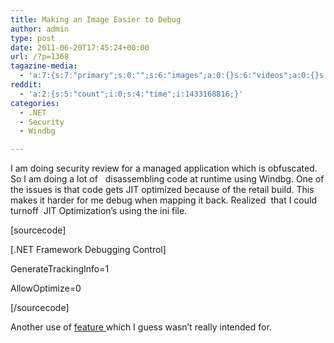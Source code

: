 ```yaml
---
title: Making an Image Easier to Debug
author: admin
type: post
date: 2011-06-20T17:45:24+00:00
url: /?p=1368
tagazine-media:
  - 'a:7:{s:7:"primary";s:0:"";s:6:"images";a:0:{}s:6:"videos";a:0:{}s:11:"image_count";s:1:"0";s:6:"author";s:8:"11476521";s:7:"blog_id";s:8:"11168708";s:9:"mod_stamp";s:19:"2011-06-20 17:45:57";}'
reddit:
  - 'a:2:{s:5:"count";i:0;s:4:"time";i:1433168816;}'
categories:
  - .NET
  - Security
  - Windbg

---
```

I am doing security review for a managed application which is obfuscated. So I am doing a lot of   disassembling code at runtime using Windbg. One of the issues is that code gets JIT optimized because of the retail build. This makes it harder for me debug when mapping it back. Realized  that I could turnoff  JIT Optimization&#8217;s using the ini file.

[sourcecode]
  
[.NET Framework Debugging Control]
  
GenerateTrackingInfo=1
  
AllowOptimize=0
  
[/sourcecode]

Another use of <a href="http://msdn.microsoft.com/en-us/library/9dd8z24x.aspx" target="_blank">feature </a>which I guess wasn&#8217;t really intended for.

<pre></pre>